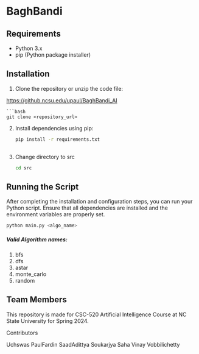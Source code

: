 # BaghBandi
## Requirements

- Python 3.x
- pip (Python package installer)

## Installation

1. Clone the repository or unzip the code file:

 https://github.ncsu.edu/upaul/BaghBandi_AI

    ```bash
    git clone <repository_url>
 
2. Install dependencies using pip:

    ```bash
    pip install -r requirements.txt
      
3. Change directory to src

    ```bash
    cd src
   

## Running the Script

After completing the installation and configuration steps, you can run your Python script. Ensure that all dependencies are installed and the environment variables are properly set.

```bash
python main.py <algo_name> 
```
##### Valid Algorithm names:
1. bfs
2. dfs
3. astar
4. monte_carlo
5. random
## Team Members

This repository is made for CSC-520 Artificial Intelligence Course at NC State University for Spring 2024.

Contributors
<table>
  <tr>Uchswas Paul</tr>
  <tr>Fardin Saad</tr>
  <tr>Adittya Soukarjya Saha</tr>
  <tr> Vinay Vobbilichetty</tr>
</table>

